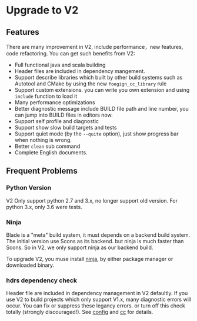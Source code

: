 # Upgrade to V2

## Features

There are many improvement in V2, include performance，new features, code refactoring. You can get such benefits from V2:

- Full functional java and scala building
- Header files are included in dependency mangement.
- Support describe libraries which built by other build systems such as Autotool and CMake by using the new `foegign_cc_library` rule
- Support custom extensions. you can write you own extension and using `include` function to load it
- Many performance optimizations
- Better diagnostic message include BUILD file path and line number, you can jump into BUILD files in editors now.
- Support self profile and diagnostic
- Support show slow build targets and tests
- Support quiet mode (by the `--quite` option), just show progress bar when nothing is wrong.
- Better `clean` sub command
- Complete English documents.

## Frequent Problems

### Python Version

V2 Only support python 2.7 and 3.x, no longer support old version. For python 3.x, only 3.6 were tests.

### Ninja

Blade is a "meta" build system, it must depends on a backend build system.
The initial version use Scons as its backend. but ninja is much faster than Scons.
So in V2, we only support ninja as our backend build.

To upgrade V2, you muse install [ninja](https://ninja-build.org/), by either package manager or downloaded binary.

### hdrs dependency check

Header file are included in dependency management in V2 defaultly.
If you use V2 to build projects which only support V1.x, many diagnostic errors will occur.
You can fix or suppress these legancy errors. or turn off this check totally (strongly discouraged!).
See [config](config.md) and [cc](build_rules/cc.md) for details.
